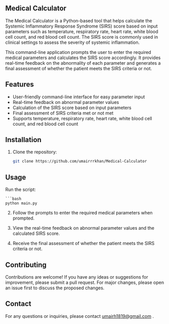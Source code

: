 ## Medical Calculator

The Medical Calculator is a Python-based tool that helps calculate the Systemic Inflammatory Response Syndrome (SIRS) score based on input parameters such as temperature, respiratory rate, heart rate, white blood cell count, and red blood cell count. The SIRS score is commonly used in clinical settings to assess the severity of systemic inflammation.

This command-line application prompts the user to enter the required medical parameters and calculates the SIRS score accordingly. It provides real-time feedback on the abnormality of each parameter and generates a final assessment of whether the patient meets the SIRS criteria or not.

## Features

- User-friendly command-line interface for easy parameter input
- Real-time feedback on abnormal parameter values
- Calculation of the SIRS score based on input parameters
- Final assessment of SIRS criteria met or not met
- Supports temperature, respiratory rate, heart rate, white blood cell count, and red blood cell count

## Installation

1. Clone the repository:

   ```bash
   git clone https://github.com/umairrrkhan/Medical-Calculator

## Usage
Run the script:

    ```bash
    python main.py

2. Follow the prompts to enter the required medical parameters when prompted.

3. View the real-time feedback on abnormal parameter values and the calculated SIRS score.

4. Receive the final assessment of whether the patient meets the SIRS criteria or not.

## Contributing

Contributions are welcome! If you have any ideas or suggestions for improvement, please submit a pull request. For major changes, please open an issue first to discuss the proposed changes.

## Contact

For any questions or inquiries, please contact umairh1819@gmail.com .





    
